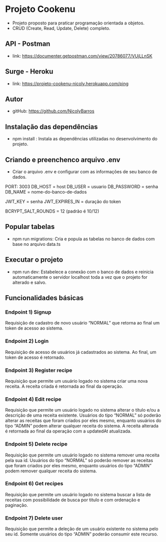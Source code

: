# Projeto Cookenu
- Projeto proposto para praticar programação orientada a objetos. 
- CRUD (Create, Read, Update, Delete) completo.

## API - Postman
- link: https://documenter.getpostman.com/view/20786077/VUjLLnSK

## Surge - Heroku
- link: https://projeto-cookenu-nicoly.herokuapp.com/ping

## Autor
- gitHub: https://github.com/NicolyBarros

## Instalação das dependências
- npm install : Instala as dependências utilizadas no desenvolvimento do projeto.

## Criando e preenchenco arquivo .env
- Criar o arquivo .env e configurar com as informações de seu banco de dados.

PORT: 3003
DB_HOST = host
DB_USER = usuario
DB_PASSWORD = senha
DB_NAME = nome-do-banco-de-dados

JWT_KEY = senha
JWT_EXPIRES_IN = duração do token

BCRYPT_SALT_ROUNDS = 12 (padrão é 10/12)

## Popular tabelas
- npm run migrations: Cria e popula as tabelas no banco de dados com base no arquivo data.ts

## Executar o projeto
- npm run dev: Estabelece a conexão com o banco de dados e reinicia automaticamente o servidor localhost toda a vez que o projeto for alterado e salvo.


## Funcionalidades básicas

### Endpoint 1) Signup
Requisição de cadastro de novo usuário “NORMAL” que retorna ao final um token de acesso ao sistema.

### Endpoint 2) Login
Requisição de acesso de usuários já cadastrados ao sistema. Ao final, um token de acesso é retornado.

### Endpoint 3) Register recipe
Requisição que permite um usuário logado no sistema criar uma nova receita. A receita criada é retornada ao final da operação.

### Endpoint 4) Edit recipe
Requisição que permite um usuário logado no sistema alterar o título e/ou a descrição de uma receita existente. Usuários do tipo “NORMAL” só poderão alterar as receitas que foram criados por eles mesmo, enquanto usuários do tipo “ADMIN” podem alterar qualquer receita do sistema. A receita alterada é retornada ao final da operação com a updatedAt atualizada.

### Endpoint 5) Delete recipe
Requisição que permite um usuário logado no sistema remover uma receita pela sua id. Usuários do tipo “NORMAL” só poderão remover as receitas que foram criados por eles mesmo, enquanto usuários do tipo “ADMIN” podem remover qualquer receita do sistema. 

### Endpoint 6) Get recipes
Requisição que permite um usuário logado no sistema buscar a lista de receitas com possibilidade de busca por titulo e com ordenação e paginação.

### Endpoint 7) Delete user
Requisição que permite a deleção de um usuário existente no sistema pelo seu id. Somente usuários do tipo “ADMIN” poderão consumir este recurso.
